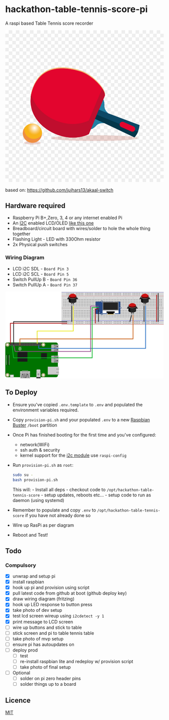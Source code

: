 # hackathon-table-tennis-score-pi
A raspi based Table Tennis score recorder

![](docs/logo.png)

based on: https://github.com/jujhars13/akaal-switch

## Hardware required

- Raspberry Pi B+,Zero, 3, 4 or any internet enabled Pi
- An [I2C](https://i2c.info/) enabled LCD/OLED [like this one](https://www.amazon.co.uk/gp/product/B07PWWTB94/ref=ppx_yo_dt_b_asin_title_o00_s00?ie=UTF8&psc=1)
- Breadboard/circuit board with wires/solder to hole the whole thing together
- Flashing Light - LED with 330Ohm resistor
- 2x Physical push switches

### Wiring Diagram

- LCD i2C SDL - `Board Pin 3`
- LCD i2C SCL - `Board Pin 5`
- Switch PullUp B - `Board Pin 36`
- Switch PullUp A - `Board Pin 37`

![wiring-diagram](docs/diagram_bb.svg)

## To Deploy

- Ensure you've copied `.env.template` to `.env` and populated the environment variables required.
- Copy `provision-pi.sh` and your populated `.env` to a new [Raspbian Buster](https://www.raspberrypi.org/downloads/raspbian/) `/boot` partition
- Once Pi has finished booting for the first time and you've configured:
  - network(WiFi)
  - ssh auth & security
  - kernel support for the [i2c module](https://learn.adafruit.com/adafruits-raspberry-pi-lesson-4-gpio-setup/configuring-i2c) use `raspi-config`
- Run `provision-pi.sh` as `root`:

  ```bash
  sudo su -
  bash provision-pi.sh
  ```

  This will:
      - Install all deps
      - checkout code to `/opt/hackathon-table-tennis-score`
      - setup updates, reboots etc...
      - setup code to run as daemon (using systemd)
- Remember to populate and copy `.env` to `/opt/hackathon-table-tennis-score` if you have not already done so
- Wire up RasPi as per diagram
- Reboot and Test!

## Todo

### Compulsory

- [x] unwrap and setup pi
- [x] install raspbian
- [x] hook up pi and provision using script
- [x] pull latest code from github at boot (github deploy key)
- [x] draw wiring diagram (fritzing)
- [x] hook up LED response to button press
- [x] take photo of dev setup
- [x] test lcd screen wireup using `i2cdetect -y 1`
- [x] print message to LCD screen
- [ ] wire up buttons and stick to table
- [ ] stick screen and pi to table tennis table
- [ ] take photo of mvp setup
- [ ] ensure pi has autoupdates on
- [ ] deploy prod
    - [ ] test
    - [ ] re-install raspbian lite and redeploy w/ provision script
    - [ ] take photo of final setup
- [ ] Optional
    - [ ] solder on pi zero header pins
    - [ ] solder things up to a board

## Licence

[MIT](LICENCE)
